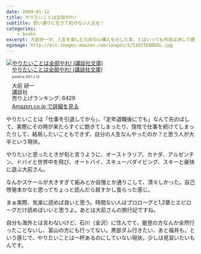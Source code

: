 ```yaml
---
date: 2009-01-12
title: やりたいことは全部やれ!
subtitle: 思い通りに生きて杭のない人生を！
categories: 
    - books
excerpt: 大前研一が、人生を楽しむための心構えを示した本。とはいっても内容は決して硬いものではない。本人もあとがきで書いているように、「ある意味で老人の心境に達した私が書き残したいことをまとめた」ものとなっている。時折本の主題からそれることもあるが、大前自身の豊富なエピソードを通して「後悔しない人生とは何か」を考えさせられる内容である。
ogimage: http://ecx.images-amazon.com/images/I/5102TEBBDGL.jpg
---
```


<div class="azlink-box"><div class="azlink-image" style="float:left"><a href="http://www.amazon.co.jp/exec/obidos/ASIN/4062750708/warikiru-22/" name="azlinklink" target="_blank"><img src="http://ecx.images-amazon.com/images/I/5102TEBBDGL._SL160_.jpg" alt="やりたいことは全部やれ! (講談社文庫)" style="border:none" /></a></div><div class="azlink-info" style="float:left;margin-left:15px;line-height:120%"><div class="azlink-name" style="margin-bottom:10px;line-height:120%"><a href="http://www.amazon.co.jp/exec/obidos/ASIN/4062750708/warikiru-22/" name="azlinklink" target="_blank">やりたいことは全部やれ! (講談社文庫)</a><div class="azlink-powered-date" style="font-size:7pt;margin-top:5px;font-family:verdana;line-height:120%">posted at 2015.1.18</div></div><div class="azlink-detail">大前 研一<br />講談社<br />売り上げランキング: 6429<br /></div><div class="azlink-link" style="margin-top:5px"><a href="http://www.amazon.co.jp/exec/obidos/ASIN/4062750708/warikiru-22/" target="_blank">Amazon.co.jp で詳細を見る</a></div></div><div class="azlink-footer" style="clear:left"></div></div>

やりたいことは「仕事を引退してから」、「定年退職後にでも」なんて先のばして、実際にその時が来たらすぐに飽きてしまったり、惰性で仕事を続けてしまったりして、結局したいこともできず、自分の人生なんやったのか？と思う人が大半という現状。

やりたいと思ったときが旬と言うように、オーストラリア、カナダ、アルゼンチン、ドバイと世界中を飛び、オートバイ、スキューバダイビング、スキーと豪快に遊ぶ大前さん。

なんかスケールが大きすぎて妬みとか自慢とか通りこして、清々しかった。自己啓発本かなと思ってちょっと読んだら肩すかし食らった感じ。

まぁ実際、気楽に読めば良いと思う。時間ない人はプロローグと1,2章とエピローグだけ読めばいいと思うよ。あとは大前さんの旅行記ですね。

自分も海外とは言わないけど、石川（金沢）に住んでて、能登の方なんか全然行ったことないし、富山の方にも行ってない。黒部ダム行きたい、あと福井も。という感じで、やりたいことは一杯あるのにしていない現状。少しは見習いたいもんです。